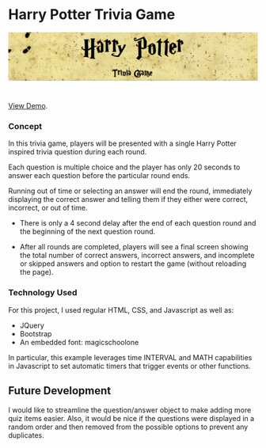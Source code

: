 # Harry Potter Trivia Game

![trivia-game](assets/images/hp-banner.png)
#
[View Demo](https://gamlilorien.github.io/trivia-game/).
### Concept
In this trivia game, players will be presented with a single Harry Potter inspired trivia question during each round.

Each question is multiple choice and the player has only 20 seconds to answer each question before the particular round ends.

Running out of time or selecting an answer will end the round, immediately displaying the correct answer and telling them if they either were correct, incorrect, or out of time.

* There is only a 4 second delay after the end of each question round  and the beginning of the next question round. 

* After all rounds are completed, players will see a final screen showing the total number of correct answers, incorrect answers, and incomplete or skipped answers and option to restart the game (without reloading the page).

### Technology Used
For this project, I used regular HTML, CSS, and Javascript as well as:
* JQuery
* Bootstrap
* An embedded font: magicschoolone

In particular, this example leverages time INTERVAL and MATH capabilities in Javascript to set automatic timers that trigger events or other functions.

## Future Development
I would like to streamline the question/answer object to make adding more quiz items easier. Also, it would be nice if the questions were displayed in a random order and then removed from the possible options to prevent any duplicates.
